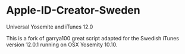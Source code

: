Apple-ID-Creator-Sweden
==========================

Universal Yosemite and iTunes 12.0

This is a fork of garrya100 great script adapted for the Swedish iTunes version 12.0.1 running on OSX Yosemity 10.10. 
